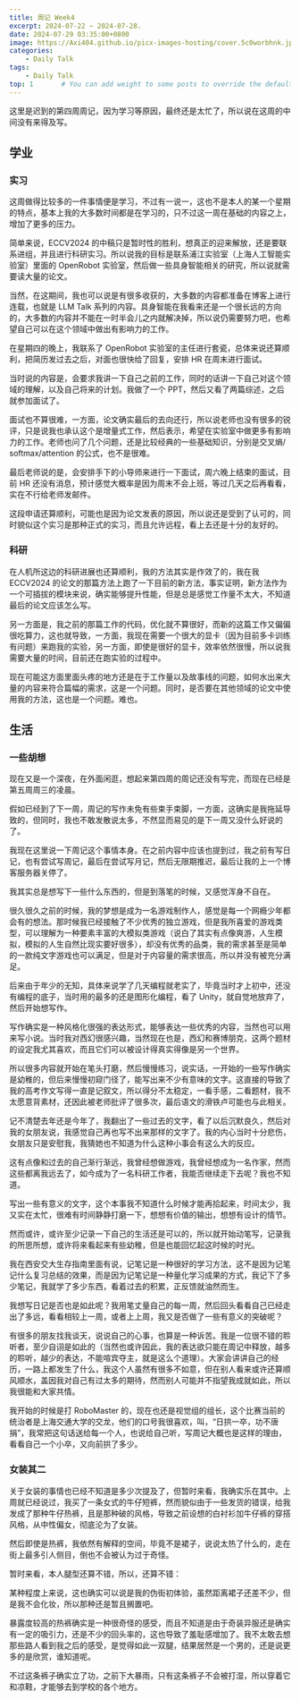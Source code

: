 ```yaml
---
title: 周记 Week4
excerpt: 2024-07-22 ~ 2024-07-28.
date: 2024-07-29 03:35:00+0800
image: https://Axi404.github.io/picx-images-hosting/cover.5c0worbhnk.jpg
categories:
    - Daily Talk
tags:
    - Daily Talk
top: 1       # You can add weight to some posts to override the default sorting (date descending)
---
```



这里是迟到的第四周周记，因为学习等原因，最终还是太忙了，所以说在这周的中间没有来得及写。

## 学业

### 实习

这周做得比较多的一件事情便是学习，不过有一说一，这也不是本人的某一个星期的特点，基本上我的大多数时间都是在学习的，只不过这一周在基础的内容之上，增加了更多的压力。

简单来说，ECCV2024 的中稿只是暂时性的胜利，想真正的迎来解放，还是要联系进组，并且进行科研实习。所以说我的目标是联系浦江实验室（上海人工智能实验室）里面的 OpenRobot 实验室，然后做一些具身智能相关的研究，所以说就需要读大量的论文。

当然，在这期间，我也可以说是有很多收获的，大多数的内容都准备在博客上进行连载，也就是 LLM Talk 系列的内容。具身智能在我看来还是一个很长远的方向的，大多数的内容并不能在一时半会儿之内就解决掉，所以说仍需要努力吧，也希望自己可以在这个领域中做出有影响力的工作。

在星期四的晚上，我联系了 OpenRobot 实验室的主任进行套瓷，总体来说还算顺利，把简历发过去之后，对面也很快给了回复，安排 HR 在周末进行面试。

当时说的内容是，会要求我讲一下自己之前的工作，同时的话讲一下自己对这个领域的理解，以及自己将来的计划。我做了一个 PPT，然后又看了两篇综述，之后就参加面试了。

面试也不算很难，一方面，论文确实最后的去向还行，所以说老师也没有很多的锐评，只是说我也承认这个是增量式工作，然后表示，希望在实验室中做更多有影响力的工作。老师也问了几个问题，还是比较经典的一些基础知识，分别是交叉熵/ softmax/attention 的公式，也不是很难。

最后老师说的是，会安排手下的小导师来进行一下面试，周六晚上结束的面试，目前 HR 还没有消息，预计感觉大概率是因为周末不会上班，等过几天之后再看看，实在不行给老师发邮件。

这段申请还算顺利，可能也是因为论文发表的原因，所以说还是受到了认可的，同时貌似这个实习是那种正式的实习，而且允许远程，看上去还是十分的友好的。

### 科研

在人机所这边的科研进展也还算顺利，我的方法其实是作效了的，我在我 ECCV2024 的论文的那篇方法上跑了一下目前的新方法，事实证明，新方法作为一个可插拔的模块来说，确实能够提升性能，但是总是感觉工作量不太大，不知道最后的论文应该怎么写。

另一方面是，我之前的那篇工作的代码，优化就不算很好，而新的这篇工作又偏偏很吃算力，这也就导致，一方面，我现在需要一个很大的显卡（因为目前多卡训练有问题）来跑我的实验，另一方面，即使是很好的显卡，效率依然很慢，所以说我需要大量的时间，目前还在跑实验的过程中。

现在可能这方面里面头疼的地方还是在于工作量以及故事线的问题，如何水出来大量的内容来符合篇幅的需求，这是一个问题。同时，是否要在其他领域的论文中使用我的方法，这也是一个问题。难也。

## 生活

### 一些胡想

现在又是一个深夜，在外面闲逛，想起来第四周的周记还没有写完，而现在已经是第五周周三的凌晨。

假如已经到了下一周，周记的写作未免有些束手束脚，一方面，这确实是我拖延导致的，但同时，我也不敢发散说太多，不然显而易见的是下一周又没什么好说的了。

我现在这里说一下周记这个事情本身。在之前内容中应该也提到过，我之前有写日记，也有尝试写周记，最后在尝试写月记，然后无限期推迟，最后让我的上一个博客服务器关停了。

我其实总是想写下一些什么东西的，但是到落笔的时候，又感觉浑身不自在。

很久很久之前的时候，我的梦想是成为一名游戏制作人，感觉是每一个网瘾少年都会有的想法。那时候我已经接触了不少优秀的独立游戏，但是我所喜爱的游戏类型，可以理解为一种要素丰富的大模拟类游戏（说白了其实有点像爽游，人生模拟，模拟的人生自然比现实要好很多），却没有优秀的品类，我的需求甚至是简单的一款纯文字游戏也可以满足，但是对于内容量的需求很高，所以并没有被充分满足。

后来由于年少的无知，具体来说学了几天编程就老实了，毕竟当时才上初中，还没有编程的底子，当时用的最多的还是图形化编程，看了 Unity，就自觉地放弃了，然后开始想写作。

写作确实是一种风格化很强的表达形式，能够表达一些优秀的内容，当然也可以用来写小说。当时我对西幻很感兴趣，当然现在也是，西幻和赛博朋克，这两个题材的设定我尤其喜欢，而且它们可以被设计得真实得像是另一个世界。

所以很多内容就开始在笔头打磨，然后慢慢练习，说实话，一开始的一些写作确实是幼稚的，但后来慢慢初窥门径了，能写出来不少有意味的文字。这直接的导致了我的高考作文写得一直是记叙文，所以得分不太稳定，一看手感，二看题材，我不太愿意背素材，还因此被老师批评了很多次，最后语文的滑铁卢可能也与此相关。

记不清楚去年还是今年了，我翻出了一些过去的文字，看了以后沉默良久，然后对我的女朋友说，我感觉自己再也写不出来那样的文字了。我的内心当时十分悲伤，女朋友只是安慰我，我猜她也不知道为什么这种小事会有这么大的反应。

这有点像和过去的自己渐行渐远，我曾经想做游戏，我曾经想成为一名作家，然而这些都离我远去了，如今成为了一名科研工作者，我能否继续走下去呢？我也不知道。

写出一些有意义的文字，这个本事我不知道什么时候才能再拾起来，时间太少，我又实在太忙，很难有时间静静打磨一下，想想有价值的输出，想想有设计的情节。

然而或许，或许至少记录一下自己的生活还是可以的，所以就开始动笔写，记录我的所思所想，或许将来看起来有些幼稚，但是也能回忆起这时候的时光。

我在西安交大生存指南里面有说，记笔记是一种很好的学习方法，这不是因为记笔记什么复习总结的效果，而是因为记笔记是一种量化学习成果的方式，我记下了多少笔记，我就学了多少东西，看着过去的积累，正反馈就油然而生。

我想写日记是否也是如此呢？我用笔丈量自己的每一周，然后回头看看自己已经走出了多远，看看相较上一周，或者上上周，我又是否做了一些有意义的突破呢？

有很多的朋友找我谈天，说说自己的心事，也算是一种诉苦。我是一位很不错的聆听者，至少自诩是如此的（当然也或许因此，我的表达欲只能在周记中释放，越多的聆听，越少的表达，不能喧宾夺主，就是这么个道理）。大家会讲讲自己的经历，一路上都发生了什么，我这个人虽然有很多不如意，但在别人看来或许还算顺风顺水，盖因我对自己有过太多的期待，然而别人可能并不指望我成就如此，所以我很能和大家共情。

我开始的时候是打 RoboMaster 的，现在也还是视觉组的组长，这个比赛当前的统治者是上海交通大学的交龙，他们的口号我很喜欢，叫，“日拱一卒，功不唐捐”，我常把这句话送给每一个人，也说给自己听，写周记大概也是这样的理由，看看自己一个小卒，又向前拱了多少。

### 女装其二

关于女装的事情也已经不知道是多少次提及了，但暂时来看，我确实乐在其中。上周就已经说过，我买了一条女式的牛仔短裤，然而貌似由于一些发货的错误，给我发成了那种牛仔热裤，且是那种破的风格，导致之前设想的白衬衫加牛仔裤的穿搭风格，从中性偏女，彻底沦为了女装。

然后即使是热裤，我依然有解释的空间，毕竟不是裙子，说说太热了什么的，走在街上最多引人侧目，倒也不会被认为过于奇怪。

暂时来看，本人腿型还算不错，所以，还算不错：

<hairy-image-group col="400px" row="400px" loading = "lazy">
  <hairy-image fit="cover" loading = "lazy" src="https://Axi404.github.io/picx-images-hosting/女装1.6m3tv2tgyq.jpg" />
  <hairy-image fit="cover" loading = "lazy" src="https://Axi404.github.io/picx-images-hosting/女装2.7zqcz44izo.jpg" />
  <hairy-image fit="cover" loading = "lazy" src="https://Axi404.github.io/picx-images-hosting/女装3.8vmueke7fp.jpg" />
</hairy-image-group>

某种程度上来说，这也确实可以说是我的伪街初体验，虽然距离裙子还差不少，但是我不会化妆，所以那种还是暂且搁置吧。

暴露度较高的热裤确实是一种很奇怪的感受，而且不知道是由于奇装异服还是确实有一定的吸引力，还是不少的回头率的，这也导致了羞耻感增加了。我不太敢去想那些路人看到我之后的感受，是觉得如此一双腿，结果居然是一个男的，还是说更多的是欣赏，谁知道呢。

不过这条裤子确实立了功，之前下大暴雨，只有这条裤子不会被打湿，所以穿着它和凉鞋，才能够去到学校的各个地方。
